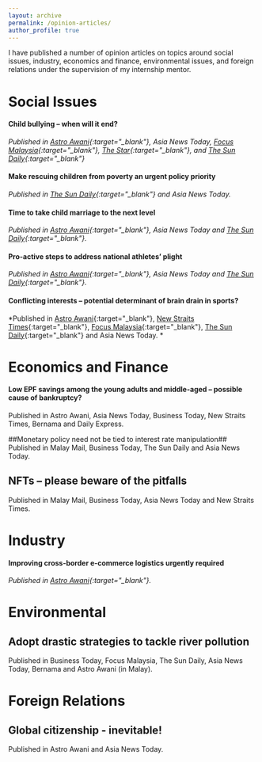 ```yaml
---
layout: archive
permalink: /opinion-articles/
author_profile: true
---
```


I have published a number of opinion articles on topics around social issues, industry, economics and finance, environmental issues, and foreign relations under the supervision of my internship mentor. 

# Social Issues #
#### Child bullying – when will it end? ####
*Published in [Astro Awani](https://www.astroawani.com/berita-malaysia/child-bullying-when-will-it-end-336611){:target="_blank"}, Asia News Today, [Focus Malaysia](https://focusmalaysia.my/child-bullying-will-it-ever-end/){:target="_blank"}, [The Star](https://www.thestar.com.my/opinion/letters/2021/12/18/use-holistic-approach-to-address-child-bullying){:target="_blank"}, and [The Sun Daily](https://thesun.my/opinion_news/tackle-child-bullying-issue-now-AB8704147){:target="_blank"}*

#### Make rescuing children from poverty an urgent policy priority ####
*Published in [The Sun Daily](https://thesun.my/opinion_news/eradicating-child-poverty-top-priority-20-01-NF8777852){:target="_blank"} and Asia News Today.*

#### Time to take child marriage to the next level ####
*Published in [Astro Awani](https://www.astroawani.com/berita-malaysia/time-take-child-marriage-next-level-342918){:target="_blank"}, Asia News Today and [The Sun Daily](https://thesun.my/opinion_news/time-to-change-child-marriage-laws-CJ8795712){:target="_blank"}.*

#### Pro-active steps to address national athletes’ plight ####
*Published in [Astro Awani](https://www.astroawani.com/berita-sukan/proactive-steps-address-national-athletes-plight-342913){:target="_blank"}, Asia News Today and [The Sun Daily](https://thesun.my/opinion_news/address-our-athletes-plight-HN8791955){:target="_blank"}.*

#### Conflicting interests – potential determinant of brain drain in sports? ####
*Published in [Astro Awani](https://www.astroawani.com/berita-malaysia/conflicting-interests-potential-determinant-brain-drain-sports-343993){:target="_blank"}, [New Straits Times](https://www.nst.com.my/opinion/columnists/2022/01/767059/zii-jia-row-highlights-conflicting-interests-sports-bodies){:target="_blank"}, [Focus Malaysia](https://focusmalaysia.my/conflicting-interests-potential-determinant-of-brain-drain-in-sports/){:target="_blank"}, [The Sun Daily](https://www.thesundaily.my/opinion/resolve-off-field-sports-malaise-HL8841449){:target="_blank"} and Asia News Today. *

# Economics and Finance #
#### Low EPF savings among the young adults and middle-aged – possible cause of bankruptcy? ####
Published in Astro Awani, Asia News Today, Business Today, New Straits Times, Bernama and Daily Express.

##Monetary policy need not be tied to interest rate manipulation##
Published in Malay Mail, Business Today, The Sun Daily and Asia News Today. 

## NFTs – please beware of the pitfalls ##
Published in Malay Mail, Business Today, Asia News Today and New Straits Times. 

# Industry #
#### Improving cross-border e-commerce logistics urgently required ####
*Published in [Astro Awani](https://www.astroawani.com/berita-malaysia/improving-cross-border-e-commerce-logistics-urgently-required-338815){:target="_blank"}.* 

# Environmental #
## Adopt drastic strategies to tackle river pollution ##
Published in Business Today, Focus Malaysia, The Sun Daily, Asia News Today, Bernama and Astro Awani (in Malay).

# Foreign Relations #
## Global citizenship - inevitable! ##
Published in Astro Awani and Asia News Today.